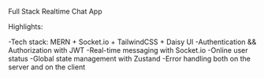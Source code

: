  Full Stack Realtime Chat App

Highlights:

-Tech stack: MERN + Socket.io + TailwindCSS + Daisy UI
-Authentication && Authorization with JWT
-Real-time messaging with Socket.io
-Online user status
-Global state management with Zustand
-Error handling both on the server and on the client

